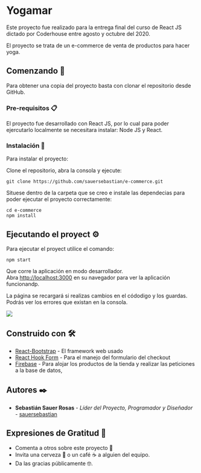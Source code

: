# Yogamar

Este proyecto fue realizado para la entrega final del curso de React JS dictado por Coderhouse entre agosto y octubre del 2020.

El proyecto se trata de un e-commerce de venta de productos para hacer yoga.


## Comenzando 🚀

Para obtener una copia del proyecto basta con clonar el repositorio desde GitHub.



### Pre-requisitos 📋

El proyecto fue desarrollado con React JS, por lo cual para poder ejercutarlo localmente se necesitara instalar: Node JS y React.



### Instalación 🔧

Para instalar el proyecto:

Clone el repositorio, abra la consola y ejecute:

```
git clone https://github.com/sauersebastian/e-commerce.git
```

Situese dentro de la carpeta que se creo e instale las dependecias para poder ejecutar el proyecto correctamente:

```
cd e-commerce
npm install
```



## Ejecutando el proyect ⚙️

Para ejecutar el proyect utilice el comando:

```
npm start
```

Que corre la aplicación en modo desarrollador.<br />
Abra [http://localhost:3000](http://localhost:3000) en su navegador para ver la aplicación funcionandp.

La página se recargará si realizas cambios en el códodigo y los guardas.<br />
Podrás ver los errores que existan en la consola.


![](https://github.com/sauersebastian/e-commerce/blob/master/src/assets/final.gif)




## Construido con 🛠️

* [React-Bootstrap](https://react-bootstrap.github.io/) - El framework web usado
* [React Hook Form](https://react-hook-form.com/) - Para el manejo del formulario del checkout
* [Firebase](firebase.google.com/) - Para alojar los productos de la tienda y realizar las peticiones a la base de datos,



## Autores ✒️

* **Sebastián Sauer Rosas** - *Líder del Proyecto, Programador y Diseñador* - [sauersebastian](https://github.com/sauersebastian)



## Expresiones de Gratitud 🎁

* Comenta a otros sobre este proyecto 📢
* Invita una cerveza 🍺 o un café ☕ a alguien del equipo. 
* Da las gracias públicamente 🤓.


